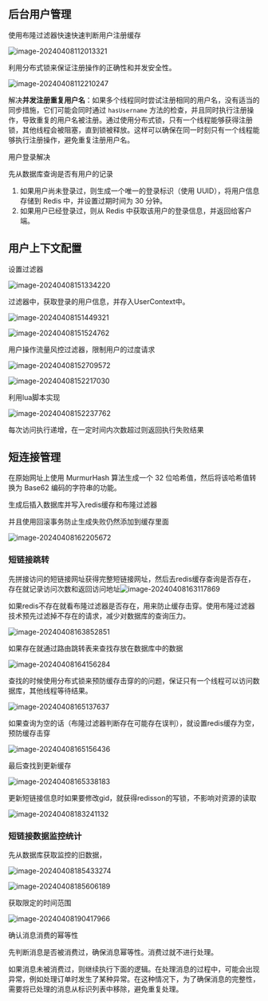 ## 后台用户管理

使用布隆过滤器快速快速判断用户注册缓存

![image-20240408112013321](C:\Users\86147\AppData\Roaming\Typora\typora-user-images\image-20240408112013321.png)

利用分布式锁来保证注册操作的正确性和并发安全性。

![image-20240408112210247](C:\Users\86147\AppData\Roaming\Typora\typora-user-images\image-20240408112210247.png)

解决**并发注册重复用户名**：如果多个线程同时尝试注册相同的用户名，没有适当的同步措施，它们可能会同时通过 `hasUsername` 方法的检查，并且同时执行注册操作，导致重复的用户名被注册。通过使用分布式锁，只有一个线程能够获得注册锁，其他线程会被阻塞，直到锁被释放。这样可以确保在同一时刻只有一个线程能够执行注册操作，避免重复注册用户名。

用户登录解决

先从数据库查询是否有用户的记录

1. 如果用户尚未登录过，则生成一个唯一的登录标识（使用 UUID），将用户信息存储到 Redis 中，并设置过期时间为 30 分钟。
2. 如果用户已经登录过，则从 Redis 中获取该用户的登录信息，并返回给客户端。

## 用户上下文配置

设置过滤器

![image-20240408151334220](C:\Users\86147\AppData\Roaming\Typora\typora-user-images\image-20240408151334220.png)

过滤器中，获取登录的用户信息，并存入UserContext中。

![image-20240408151449321](C:\Users\86147\AppData\Roaming\Typora\typora-user-images\image-20240408151449321.png)

![image-20240408151524762](C:\Users\86147\AppData\Roaming\Typora\typora-user-images\image-20240408151524762.png)

用户操作流量风控过滤器，限制用户的过度请求

![image-20240408152709572](C:\Users\86147\AppData\Roaming\Typora\typora-user-images\image-20240408152709572.png)

![image-20240408152217030](C:\Users\86147\AppData\Roaming\Typora\typora-user-images\image-20240408152217030.png)

利用lua脚本实现

![image-20240408152237762](C:\Users\86147\AppData\Roaming\Typora\typora-user-images\image-20240408152237762.png)

每次访问执行递增，在一定时间内次数超过则返回执行失败结果

## 短连接管理

在原始网址上使用 MurmurHash 算法生成一个 32 位哈希值，然后将该哈希值转换为 Base62 编码的字符串的功能。

生成后插入数据库并写入redis缓存和布隆过滤器

并且使用回滚事务防止生成失败仍然添加到缓存里面

![image-20240408162205672](C:\Users\86147\AppData\Roaming\Typora\typora-user-images\image-20240408162205672.png)

### 短链接跳转

先拼接访问的短链接网址获得完整短链接网址，然后去redis缓存查询是否存在，存在就记录访问次数和返回访问地址![image-20240408163117869](C:\Users\86147\AppData\Roaming\Typora\typora-user-images\image-20240408163117869.png)

如果redis不存在就看布隆过滤器是否存在，用来防止缓存击穿。使用布隆过滤器技术预先过滤掉不存在的请求，减少对数据库的查询压力。

![image-20240408163852851](C:\Users\86147\AppData\Roaming\Typora\typora-user-images\image-20240408163852851.png)

如果存在就通过路由跳转表来查找存放在数据库中的数据

![image-20240408164156284](C:\Users\86147\AppData\Roaming\Typora\typora-user-images\image-20240408164156284.png)

查找的时候使用分布式锁来预防缓存击穿的的问题，保证只有一个线程可以访问数据库，其他线程等待结果。

![image-20240408165137637](C:\Users\86147\AppData\Roaming\Typora\typora-user-images\image-20240408165137637.png)

如果查询为空的话（布隆过滤器判断存在可能存在误判），就设置redis缓存为空，预防缓存击穿

![image-20240408165156436](C:\Users\86147\AppData\Roaming\Typora\typora-user-images\image-20240408165156436.png)

最后查找到更新缓存

![image-20240408165338183](C:\Users\86147\AppData\Roaming\Typora\typora-user-images\image-20240408165338183.png)

更新短链接信息时如果要修改gid，就获得redisson的写锁，不影响对资源的读取

![image-20240408183241132](C:\Users\86147\AppData\Roaming\Typora\typora-user-images\image-20240408183241132.png)

### 短链接数据监控统计

先从数据库获取监控的旧数据，

![image-20240408185433274](C:\Users\86147\AppData\Roaming\Typora\typora-user-images\image-20240408185433274.png)

![image-20240408185606189](C:\Users\86147\AppData\Roaming\Typora\typora-user-images\image-20240408185606189.png)

获取限定的时间范围

![image-20240408190417966](C:\Users\86147\AppData\Roaming\Typora\typora-user-images\image-20240408190417966.png)

确认消息消费的幂等性

先判断消息是否被消费过，确保消息幂等性。消费过就不进行处理。

如果消息未被消费过，则继续执行下面的逻辑。在处理消息的过程中，可能会出现异常，例如处理订单时发生了某种异常。在这种情况下，为了确保消息的完整性，需要将已处理的消息从标识列表中移除，避免重复处理。